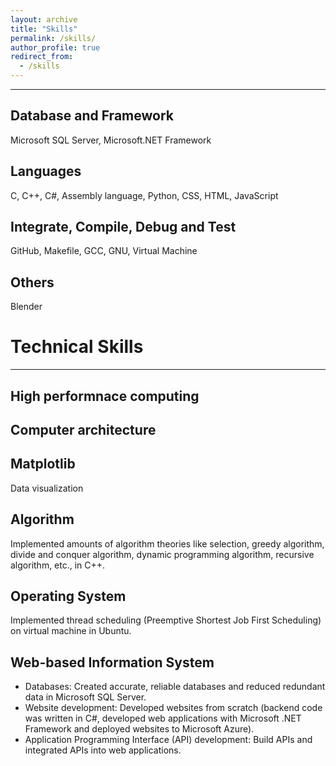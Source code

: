 ```yaml
---
layout: archive
title: "Skills"
permalink: /skills/
author_profile: true
redirect_from: 
  - /skills
---
```


<hr>

## Database and Framework
  Microsoft SQL Server, Microsoft.NET Framework

## Languages
  C, C++, C#, Assembly language, Python, CSS, HTML, JavaScript

## Integrate, Compile, Debug and Test
  GitHub, Makefile, GCC, GNU, Virtual Machine

## Others
  Blender

# Technical Skills
<hr>

## High performnace computing

## Computer architecture

## Matplotlib
Data visualization

## Algorithm
Implemented amounts of algorithm theories like selection, greedy algorithm, divide and conquer algorithm, dynamic programming algorithm, recursive algorithm, etc., in C++. 

## Operating System
Implemented thread scheduling (Preemptive Shortest Job First Scheduling) on virtual machine in Ubuntu.

## Web-based Information System
-	Databases: Created accurate, reliable databases and reduced redundant data in Microsoft SQL Server.
-	Website development: Developed websites from scratch (backend code was written in C#, developed web applications with Microsoft .NET Framework and deployed websites to Microsoft Azure).  
-	Application Programming Interface (API) development: Build APIs and integrated APIs into web applications.
